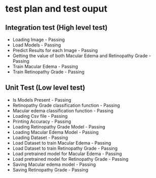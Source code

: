 # test plan and test ouput

## Integration test (High level test)

  * Loading Image - Passing
  * Load Models - Passing
  * Predict Results for each Image - Passing
  * Getting the value of both Macular Edema and Retinopathy Grade - Passing
  * Train Macular Edema - Passing
  * Train Retinopathy Grade - Passing

## Unit Test (Low level test)

  * Is Models Present - Passing
  * Retinopathy Grade classification function - Passing
  * Macular edema classification function - Passing
  * Loading Csv file - Passing
  * Printing Accuracy - Passing
  * Loading Retinopathy Grade Model - Passing
  * Loading Macular Edema Model - Passing
  * Loading Dataset - Passing
  * Load Dataset to train Macular Edema - Passing 
  * Load Dataset to train Retinopathy Grade - Passing
  * Load pretrained model for Macular Edema - Passing
  * Load pretrained model for Retinopathy Grade - Passing
  * Saving Macular edema model - Passing
  * Saving Retinopathy Grade - Passing
